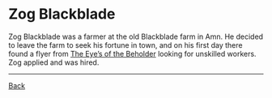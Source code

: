 # Zog Blackblade

Zog Blackblade was a farmer at the old Blackblade farm in Amn. He decided to leave the farm to seek his fortune in town, and on his first day there found a flyer from [The Eye’s of the Beholder](../TheEyesOfTheBeholder.md) looking for unskilled workers. Zog applied and was hired.

---
[Back](./)
